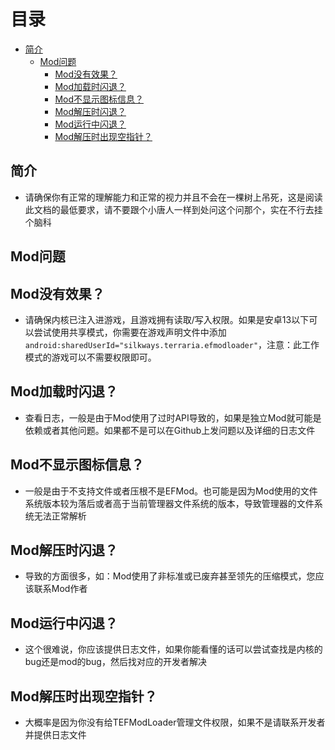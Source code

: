 # 目录
- [简介](#introduction)
  - [Mod问题](#mod)
    - [Mod没有效果？](#modinvalid)
    - [Mod加载时闪退？](#modflashretreat)
    - [Mod不显示图标信息？](#modnoiconorinformation)
    - [Mod解压时闪退？](#modflashbackduringdecompression)
    - [Mod运行中闪退？](#modruntimecrash)
    - [Mod解压时出现空指针？](#emptypointerappearsduringmoddecompression)

## 简介 <a id="introduction"></a>
* 请确保你有正常的理解能力和正常的视力并且不会在一棵树上吊死，这是阅读此文档的最低要求，请不要跟个小唐人一样到处问这个问那个，实在不行去挂个脑科

## Mod问题 <a id="mod"></a>

## Mod没有效果？<a id="modinvalid"></a>
* 请确保内核已注入进游戏，且游戏拥有读取/写入权限。如果是安卓13以下可以尝试使用共享模式，你需要在游戏声明文件中添加 `android:sharedUserId="silkways.terraria.efmodloader"`，注意：此工作模式的游戏可以不需要权限即可。

## Mod加载时闪退？<a id="modflashretreat"></a>
* 查看日志，一般是由于Mod使用了过时API导致的，如果是独立Mod就可能是依赖或者其他问题。如果都不是可以在Github上发问题以及详细的日志文件

## Mod不显示图标信息？<a id="modnoiconorinformation"></a>
* 一般是由于不支持文件或者压根不是EFMod。也可能是因为Mod使用的文件系统版本较为落后或者高于当前管理器文件系统的版本，导致管理器的文件系统无法正常解析

## Mod解压时闪退？<a id="modflashbackduringdecompression"></a>
* 导致的方面很多，如：Mod使用了非标准或已废弃甚至领先的压缩模式，您应该联系Mod作者

## Mod运行中闪退？<a id="modruntimecrash"></a>
* 这个很难说，你应该提供日志文件，如果你能看懂的话可以尝试查找是内核的bug还是mod的bug，然后找对应的开发者解决

## Mod解压时出现空指针？<a id="emptypointerappearsduringmoddecompression"></a>
* 大概率是因为你没有给TEFModLoader管理文件权限，如果不是请联系开发者并提供日志文件
